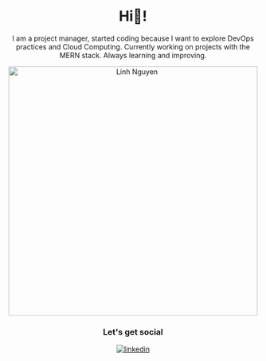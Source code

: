 <h1 align="center">Hi🖖! </h1>
<p align="center">
I am a project manager, started coding because I want to explore DevOps practices and Cloud Computing. Currently working on projects with the MERN stack. Always learning and improving.
</p>

<p align="center">
<img alt="Linh Nguyen" width="500" src="https://media.giphy.com/media/JIX9t2j0ZTN9S/giphy.gif" />
</p>

<h3 align="center">Let's get social</h3> 
<p align="center">
<a href="https://www.linkedin.com/in/jakuzzi263/" target="_blank">
<img src=https://img.shields.io/badge/linkedin-%231E77B5.svg?&style=for-the-badge&logo=linkedin&logoColor=white alt=linkedin style="margin-bottom: 5px;" />
</a>

